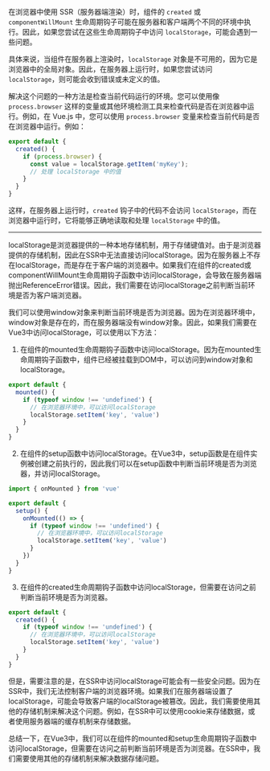 
在浏览器中使用 SSR（服务器端渲染）时，组件的 `created` 或 `componentWillMount` 生命周期钩子可能在服务器和客户端两个不同的环境中执行。因此，如果您尝试在这些生命周期钩子中访问 `localStorage`，可能会遇到一些问题。

具体来说，当组件在服务器上渲染时，`localStorage` 对象是不可用的，因为它是浏览器中的全局对象。因此，在服务器上运行时，如果您尝试访问 `localStorage`，则可能会收到错误或未定义的值。

解决这个问题的一种方法是检查当前代码运行的环境。您可以使用像 `process.browser` 这样的变量或其他环境检测工具来检查代码是否在浏览器中运行。例如，在 Vue.js 中，您可以使用 `process.browser` 变量来检查当前代码是否在浏览器中运行。例如：

```js
export default {
  created() {
    if (process.browser) {
      const value = localStorage.getItem('myKey');
      // 处理 localStorage 中的值
    }
  }
}
```

这样，在服务器上运行时，`created` 钩子中的代码不会访问 `localStorage`，而在浏览器中运行时，它将能够正确地读取和处理 `localStorage` 中的值。

--- 

localStorage是浏览器提供的一种本地存储机制，用于存储键值对。由于是浏览器提供的存储机制，因此在SSR中无法直接访问localStorage。因为在服务器上不存在localStorage，而是存在于客户端的浏览器中。如果我们在组件的created或componentWillMount生命周期钩子函数中访问localStorage，会导致在服务器端抛出ReferenceError错误。因此，我们需要在访问localStorage之前判断当前环境是否为客户端浏览器。

我们可以使用window对象来判断当前环境是否为浏览器。因为在浏览器环境中，window对象是存在的，而在服务器端没有window对象。因此，如果我们需要在Vue3中访问localStorage，可以使用以下方法：

1.  在组件的mounted生命周期钩子函数中访问localStorage。因为在mounted生命周期钩子函数中，组件已经被挂载到DOM中，可以访问到window对象和localStorage。

```js
export default {
  mounted() {
    if (typeof window !== 'undefined') {
      // 在浏览器环境中，可以访问localStorage
      localStorage.setItem('key', 'value')
    }
  }
}
```

2.  在组件的setup函数中访问localStorage。在Vue3中，setup函数是在组件实例被创建之前执行的，因此我们可以在setup函数中判断当前环境是否为浏览器，并访问localStorage。   

```js
import { onMounted } from 'vue'

export default {
  setup() {
    onMounted(() => {
      if (typeof window !== 'undefined') {
        // 在浏览器环境中，可以访问localStorage
        localStorage.setItem('key', 'value')
      }
    })
  }
}

```

3.  在组件的created生命周期钩子函数中访问localStorage，但需要在访问之前判断当前环境是否为浏览器。 

```js
export default {
  created() {
    if (typeof window !== 'undefined') {
      // 在浏览器环境中，可以访问localStorage
      localStorage.setItem('key', 'value')
    }
  }
}
```

但是，需要注意的是，在SSR中访问localStorage可能会有一些安全问题。因为在SSR中，我们无法控制客户端的浏览器环境。如果我们在服务器端设置了localStorage，可能会导致客户端的localStorage被篡改。因此，我们需要使用其他的存储机制来解决这个问题。例如，在SSR中可以使用cookie来存储数据，或者使用服务器端的缓存机制来存储数据。

总结一下，在Vue3中，我们可以在组件的mounted和setup生命周期钩子函数中访问localStorage，但需要在访问之前判断当前环境是否为浏览器。在SSR中，我们需要使用其他的存储机制来解决数据存储问题。
